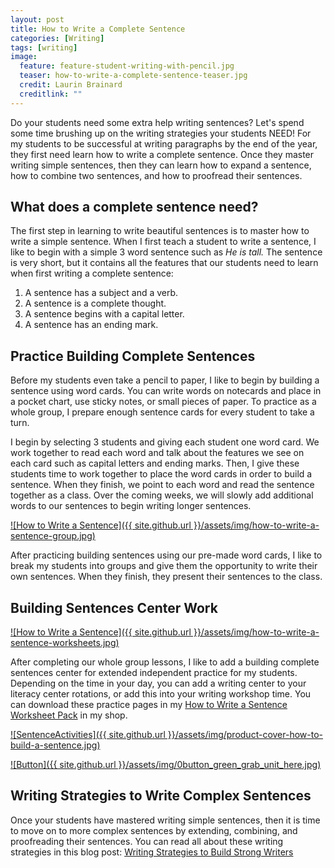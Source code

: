 ```yaml
---
layout: post
title: How to Write a Complete Sentence
categories: [Writing]
tags: [writing]
image:
  feature: feature-student-writing-with-pencil.jpg
  teaser: how-to-write-a-complete-sentence-teaser.jpg
  credit: Laurin Brainard
  creditlink: ""
---
```

Do your students need some extra help writing sentences? Let's spend some time brushing up on the writing strategies your students NEED! For my students to be successful at writing paragraphs by the end of the year, they first need learn how to write a complete sentence. Once they master writing simple sentences, then they can learn how to expand a sentence, how to combine two sentences, and how to proofread their sentences. 

## What does a complete sentence need?

The first step in learning to write beautiful sentences is to master how to write a simple sentence. When I first teach a student to write a sentence, I like to begin with a simple 3 word sentence such as _He is tall._ The sentence is very short, but it contains all the features that our students need to learn when first writing a complete sentence:
1. A sentence has a subject and a verb.
2. A sentence is a complete thought.
3. A sentence begins with a capital letter.
4. A sentence has an ending mark.

## Practice Building Complete Sentences

Before my students even take a pencil to paper, I like to begin by building a sentence using word cards. You can write words on notecards and place in a pocket chart, use sticky notes, or small pieces of paper. To practice as a whole group, I prepare enough sentence cards for every student to take a turn.

I begin by selecting 3 students and giving each student one word card. We work together to read each word and talk about the features we see on each card such as capital letters and ending marks. Then, I give these students time to work together to place the word cards in order to build a sentence. When they finish, we point to each word and read the sentence together as a class. Over the coming weeks, we will slowly add additional words to our sentences to begin writing longer sentences. 

[![How to Write a Sentence]({{ site.github.url }}/assets/img/how-to-write-a-sentence-group.jpg)](https://www.teacherspayteachers.com/Product/How-to-Write-a-Sentence-Building-Sentences-Writing-Activity-7680019?utm_source=PB%20Blog&utm_campaign=20240211%20How%20to%20Write%20Complete%20Sentences%20Blog%20Post)

After practicing building sentences using our pre-made word cards, I like to break my students into groups and give them the opportunity to write their own sentences. When they finish, they present their sentences to the class. 

## Building Sentences Center Work

[![How to Write a Sentence]({{ site.github.url }}/assets/img/how-to-write-a-sentence-worksheets.jpg)](https://www.teacherspayteachers.com/Product/How-to-Write-a-Sentence-Building-Sentences-Writing-Activity-7680019?utm_source=PB%20Blog&utm_campaign=20240211%20How%20to%20Write%20Complete%20Sentences%20Blog%20Post)

After completing our whole group lessons, I like to add a building complete sentences center for extended independent practice for my students.  Depending on the time in your day, you can add a writing center to your literacy center rotations, or add this into your writing workshop time. You can download these practice pages in my [How to Write a Sentence Worksheet Pack](https://www.teacherspayteachers.com/Product/How-to-Write-a-Sentence-Building-Sentences-Writing-Activity-7680019?utm_source=PB%20Blog&utm_campaign=20240211%20How%20to%20Write%20Complete%20Sentences%20Blog%20Post) in my shop.

[![SentenceActivities]({{ site.github.url }}/assets/img/product-cover-how-to-build-a-sentence.jpg)](https://www.teacherspayteachers.com/Product/How-to-Write-a-Sentence-Building-Sentences-Writing-Activity-7680019?utm_source=PB%20Blog&utm_campaign=20240211%20How%20to%20Write%20Complete%20Sentences%20Blog%20Post)

[![Button]({{ site.github.url }}/assets/img/0button_green_grab_unit_here.jpg)](https://www.teacherspayteachers.com/Product/How-to-Write-a-Sentence-Building-Sentences-Writing-Activity-7680019?utm_source=PB%20Blog&utm_campaign=20240211%20How%20to%20Write%20Complete%20Sentences%20Blog%20Post)

## Writing Strategies to Write Complex Sentences

Once your students have mastered writing simple sentences, then it is time to move on to more complex sentences by extending, combining, and proofreading their sentences. You can read all about these writing strategies in this blog post: [Writing Strategies to Build Strong Writers](https://theprimarybrain.com/writing/2021/01/09/Writing-Strategies-For-Students/)